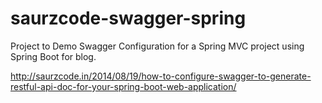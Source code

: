 saurzcode-swagger-spring
========================

Project to Demo Swagger Configuration for a Spring MVC project using Spring Boot for blog.

http://saurzcode.in/2014/08/19/how-to-configure-swagger-to-generate-restful-api-doc-for-your-spring-boot-web-application/
